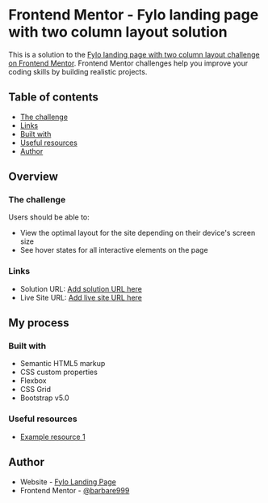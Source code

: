# Frontend Mentor - Fylo landing page with two column layout solution

This is a solution to the [Fylo landing page with two column layout challenge on Frontend Mentor](https://github.com/BarbareUgrekhelidze/Fylo-landing-page.git). Frontend Mentor challenges help you improve your coding skills by building realistic projects. 

## Table of contents

  - [The challenge](#the-challenge)
  - [Links](#links)
  - [Built with](#built-with)
  - [Useful resources](#useful-resources)
- [Author](#author)

## Overview

### The challenge

Users should be able to:

- View the optimal layout for the site depending on their device's screen size
- See hover states for all interactive elements on the page

### Links

- Solution URL: [Add solution URL here](https://github.com/BarbareUgrekhelidze/Fylo-landing-page.git)
- Live Site URL: [Add live site URL here](https://BarbareUgrekhelidze.github.io/Fylo-landing-page/)

## My process

### Built with

- Semantic HTML5 markup
- CSS custom properties
- Flexbox
- CSS Grid
- Bootstrap v5.0

### Useful resources

- [Example resource 1](https://youtu.be/4sosXZsdy-s)

## Author

- Website - [Fylo Landing Page](https://BarbareUgrekhelidze.github.io/Fylo-landing-page/)
- Frontend Mentor - [@barbare999](https://www.frontendmentor.io/settings)
